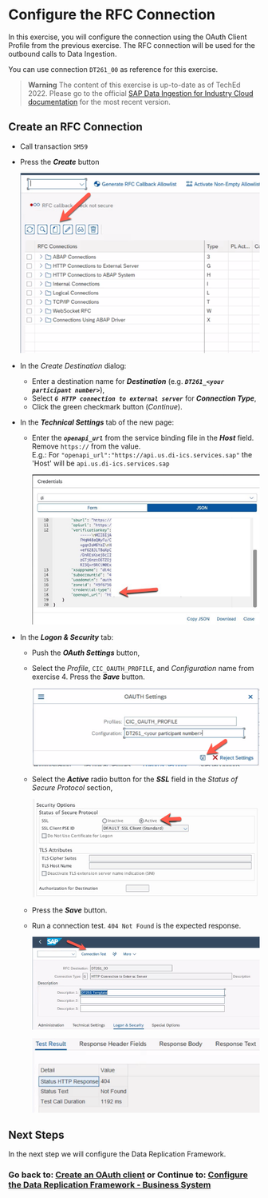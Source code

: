 # Configure the RFC Connection

In this exercise, you will configure the connection using the OAuth Client Profile from the previous exercise. 
The RFC connection will be used for the outbound calls to Data Ingestion.

You can use connection `DT261_00` as reference for this exercise.

> **Warning**
> The content of this exercise is up-to-date as of TechEd 2022. Please go to the official [SAP Data Ingestion for Industry Cloud documentation](https://help.sap.com/docs/DI_ICS/925366f331c54ee88e2b61ddae0be9fc/88da41cc955e49f1b7080e882bae36d4.html?locale=en-US) for the most recent version.

## Create an RFC Connection

* Call transaction `SM59`

* Press the ***Create*** button

   ![](images/EX5_5.png)

* In the *Create Destination* dialog:
   - Enter a destination name for ***Destination*** (e.g. ***`DT261_<your participant number>`***), 
   - Select ***`G HTTP connection to external server`*** for ***Connection Type***, 
   - Click the green checkmark button (*Continue*).

* In the ***Technical Settings*** tab of the new page:
   - Enter the ***`openapi_url`*** from the service binding file in the ***Host*** field. Remove `https://` from the value.<br>E.g.: For `"openapi_url":"https://api.us.di-ics.services.sap"` the 'Host' will be `api.us.di-ics.services.sap`

      ![](images/EX5_1.jpg)

* In the ***Logon & Security*** tab:
   - Push the ***OAuth Settings*** button, 

   - Select the *Profile*, `CIC_OAUTH_PROFILE`, and *Configuration* name from exercise 4. Press the ***Save*** button.

      ![](images/EX5_2.png)

   - Select the ***Active*** radio button for the ***SSL*** field in the *Status of Secure Protocol* section, 

      ![](images/EX5_3.png)

   - Press the ***Save*** button.

   - Run a connection test. `404 Not Found` is the expected response.

      ![](images/EX5_4.jpg)

      ![](images/EX5_6.png)

## Next Steps
In the next step we will configure the Data Replication Framework.

### Go back to: [**Create an OAuth client**](../ex4/README.md) or Continue to: [**Configure the Data Replication Framework - Business System**](../ex6/README.md)
